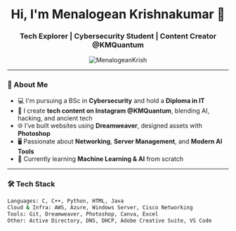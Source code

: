 <h1 align="center">Hi, I'm Menalogean Krishnakumar 👋</h1>
<h3 align="center">Tech Explorer | Cybersecurity Student | Content Creator @KMQuantum</h3>

<p align="center">
  <img src="https://komarev.com/ghpvc/?username=MenalogeanKrish&label=Profile%20views&color=0e75b6&style=flat" alt="MenalogeanKrish" />
</p>

---

### 🧠 About Me

- 💻 I'm pursuing a BSc in **Cybersecurity** and hold a **Diploma in IT**
- 🧰 I create **tech content on Instagram @KMQuantum**, blending AI, hacking, and ancient tech
- 🌐 I’ve built websites using **Dreamweaver**, designed assets with **Photoshop**
- 🖥️ Passionate about **Networking**, **Server Management**, and **Modern AI Tools**
- 🔧 Currently learning **Machine Learning & AI** from scratch

---

### 🛠 Tech Stack

```bash
Languages: C, C++, Python, HTML, Java  
Cloud & Infra: AWS, Azure, Windows Server, Cisco Networking  
Tools: Git, Dreamweaver, Photoshop, Canva, Excel  
Other: Active Directory, DNS, DHCP, Adobe Creative Suite, VS Code

